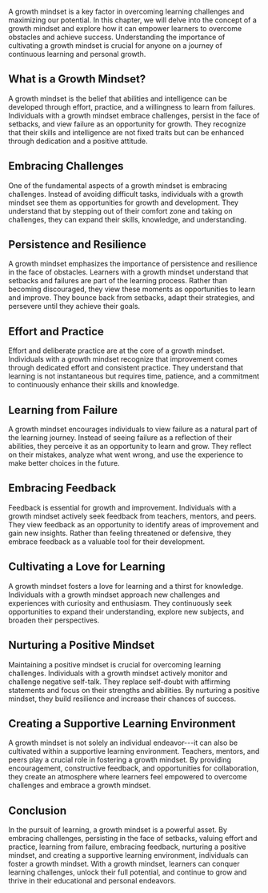 
A growth mindset is a key factor in overcoming learning challenges and maximizing our potential. In this chapter, we will delve into the concept of a growth mindset and explore how it can empower learners to overcome obstacles and achieve success. Understanding the importance of cultivating a growth mindset is crucial for anyone on a journey of continuous learning and personal growth.

What is a Growth Mindset?
-------------------------

A growth mindset is the belief that abilities and intelligence can be developed through effort, practice, and a willingness to learn from failures. Individuals with a growth mindset embrace challenges, persist in the face of setbacks, and view failure as an opportunity for growth. They recognize that their skills and intelligence are not fixed traits but can be enhanced through dedication and a positive attitude.

Embracing Challenges
--------------------

One of the fundamental aspects of a growth mindset is embracing challenges. Instead of avoiding difficult tasks, individuals with a growth mindset see them as opportunities for growth and development. They understand that by stepping out of their comfort zone and taking on challenges, they can expand their skills, knowledge, and understanding.

Persistence and Resilience
--------------------------

A growth mindset emphasizes the importance of persistence and resilience in the face of obstacles. Learners with a growth mindset understand that setbacks and failures are part of the learning process. Rather than becoming discouraged, they view these moments as opportunities to learn and improve. They bounce back from setbacks, adapt their strategies, and persevere until they achieve their goals.

Effort and Practice
-------------------

Effort and deliberate practice are at the core of a growth mindset. Individuals with a growth mindset recognize that improvement comes through dedicated effort and consistent practice. They understand that learning is not instantaneous but requires time, patience, and a commitment to continuously enhance their skills and knowledge.

Learning from Failure
---------------------

A growth mindset encourages individuals to view failure as a natural part of the learning journey. Instead of seeing failure as a reflection of their abilities, they perceive it as an opportunity to learn and grow. They reflect on their mistakes, analyze what went wrong, and use the experience to make better choices in the future.

Embracing Feedback
------------------

Feedback is essential for growth and improvement. Individuals with a growth mindset actively seek feedback from teachers, mentors, and peers. They view feedback as an opportunity to identify areas of improvement and gain new insights. Rather than feeling threatened or defensive, they embrace feedback as a valuable tool for their development.

Cultivating a Love for Learning
-------------------------------

A growth mindset fosters a love for learning and a thirst for knowledge. Individuals with a growth mindset approach new challenges and experiences with curiosity and enthusiasm. They continuously seek opportunities to expand their understanding, explore new subjects, and broaden their perspectives.

Nurturing a Positive Mindset
----------------------------

Maintaining a positive mindset is crucial for overcoming learning challenges. Individuals with a growth mindset actively monitor and challenge negative self-talk. They replace self-doubt with affirming statements and focus on their strengths and abilities. By nurturing a positive mindset, they build resilience and increase their chances of success.

Creating a Supportive Learning Environment
------------------------------------------

A growth mindset is not solely an individual endeavor---it can also be cultivated within a supportive learning environment. Teachers, mentors, and peers play a crucial role in fostering a growth mindset. By providing encouragement, constructive feedback, and opportunities for collaboration, they create an atmosphere where learners feel empowered to overcome challenges and embrace a growth mindset.

Conclusion
----------

In the pursuit of learning, a growth mindset is a powerful asset. By embracing challenges, persisting in the face of setbacks, valuing effort and practice, learning from failure, embracing feedback, nurturing a positive mindset, and creating a supportive learning environment, individuals can foster a growth mindset. With a growth mindset, learners can conquer learning challenges, unlock their full potential, and continue to grow and thrive in their educational and personal endeavors.
